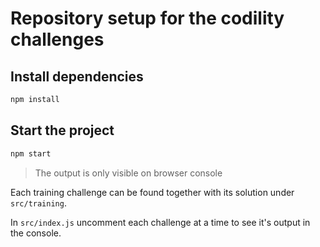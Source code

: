 # Repository setup for the codility challenges

## Install dependencies

```sh
npm install
```

## Start the project

```sh
npm start
```

> The output is only visible on browser console

Each training challenge can be found together with its solution under `src/training`.

In `src/index.js` uncomment each challenge at a time to see it's output in the console.

